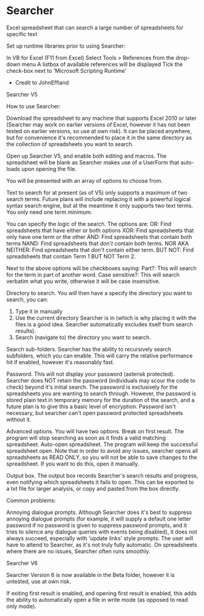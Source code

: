 # Searcher
Excel spreadsheet that can search a large number of spreadsheets for specific text

Set up runtime libraries prior to using Searcher:

In VB for Excel (F11 from Excel)
Select Tools > References from the drop-down menu
A listbox of available references will be displayed
Tick the check-box next to 'Microsoft Scripting Runtime'
- Credit to JohnEffland

Searcher V5

How to use Searcher:

Download the spreadsheet to any machine that supports Excel 2010 or later (Searcher may work on earlier versions of Excel, however it has not been tested on earlier versions, so use at own risk). It can be placed anywhere, but for convenience it's recommended to place it in the same directory as the collection of spreadsheets you want to search.

Open up Searcher V5, and enable both editing and macros. The spreadsheet will be blank as Searcher makes use of a UserForm that auto-loads upon opening the file.

You will be presented with an array of options to choose from.


Text to search for at present (as of V5) only supports a maximum of two search terms. Future plans will include replacing it with a powerful logical syntax search engine, but at the meantime it only supports two text terms. You only need one term minimum.

You can specify the logic of the search. The options are:
OR: Find spreadsheets that have either or both options
XOR: Find spreadsheets that only have one term or the other
AND: Find spreadsheets that contain both terms
NAND: Find spreadsheets that *don't* contain both terms.
NOR AKA NEITHER: Find spreadsheets that *don't* contain either term.
BUT NOT: Find spreadsheets that contain Term 1 BUT NOT Term 2.

Next to the above options will be checkboxes saying:
Part?: This will search for the term in part of another word.
Case sensitive?: This will search verbatim what you write, otherwise it will be case insensitive.


Directory to search.
You will then have a specify the directory you want to search, you can:
1) Type it in manually
2) Use the current directory Searcher is in (which is why placing it with the files is a good idea. Searcher automatically excludes itself from search results).
3) Search (navigate to) the directory you want to search.


Search sub-folders.
Searcher has the ability to recursively search subfolders, which you can enable. This will carry the relative performance hit if enabled, however it's reasonably fast.


Password.
This will not display your password (asterisk protected). Searcher does NOT retain the password (individuals may scour the code to check) beyond it's initial search. The password is exclusively for the spreadsheets you are wanting to search through. However, the password is stored plain text in temporary memory for the duration of the search, and a future plan is to give this a basic level of encryption. Password isn't necessary, but searcher can't open password protected spreadsheets without it.

Advanced options.
You will have two options.
Break on first result. The program will stop searching as soon as it finds a valid matching spreadsheet.
Auto-open spreadsheet. The program will keep the successful spreadsheet open. Note that in order to avoid any issues, searcher opens all spreadsheets as READ ONLY, so you will not be able to save changes to the spreadsheet. If you want to do this, open it manually.

Output box.
The output box records Searcher's search results and progress, even notifying which spreadsheets it fails to open. This can be exported to a txt file for larger analysis, or copy and pasted from the box directly.

Common problems:

Annoying dialogue prompts.
Although Searcher does it's best to suppress annoying dialogue prompts (for example, it will supply a default one letter password if no password is given to suppress password prompts, and it tries to silence any dialogue queries with events being disabled), it does not always succeed, especially with 'update links' style prompts. The user will have to attend to Searcher, as it's not truly fully automatic. On spreadsheets where there are no issues, Searcher often runs smoothly.

Searcher V6

Searcher Version 6 is now available in the Beta folder, however it is untested, use at own risk.

If exiting first result is enabled, and opening first result is enabled, this adds the ability to automatically open a file in write mode (as opposed to read only mode).
